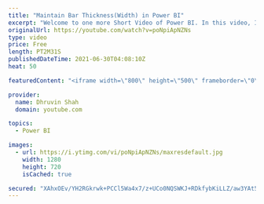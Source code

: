 ```yaml
---
title: "Maintain Bar Thickness(Width) in Power BI"
excerpt: "Welcome to one more Short Video of Power BI. In this video, I'm going to explain how you can maintain the thickness of your bar in  Power BI. Most of the time when we add bar chart, column chart, stacked chart in Power BI, the thickness of each bar managed automatically. Sometimes, we need to maintain"
originalUrl: https://youtube.com/watch?v=poNpiApNZNs
type: video
price: Free
length: PT2M31S
publishedDateTime: 2021-06-30T04:08:10Z
heat: 50

featuredContent: "<iframe width=\"800\" height=\"500\" frameborder=\"0\" src=\"https://www.youtube.com/embed/poNpiApNZNs\" allow=\"accelerometer; autoplay; encrypted-media; gyroscope; picture-in-picture\" allowfullscreen></iframe>"

provider:
  name: Dhruvin Shah
  domain: youtube.com

topics:
  - Power BI

images:
  - url: https://i.ytimg.com/vi/poNpiApNZNs/maxresdefault.jpg
    width: 1280
    height: 720
    isCached: true

secured: "XAhxOEv/YH2RGkrwk+PCCl5Wa4x7/z+UCo0NQSWKJ+RDkfybKiLLZ/aw3YAt58pR2N8vSmbC1UVvZnQEZ23IuvOV9Vk1RZ8jaLpme00jsg0itV7RBQWrh6Z+Xnysurzemz/bS4MfNIQ7rMMenXH+D9io6HBuVnIzw5/pvnlGynD+x00vph+1fcEpju7cXrI/VUPg0ZY+igs+VzwznG0rekJMDgRsxGeM3EfaXgHYn2UfuaibHQStlWTnetMpBaxqkEdwVjI+YVxg5B7gidL0y78eC4YIGxIy/lmCCYc2VTZzUFctLnYqIZiIYfQh0EV8VyV5j62C5yxkXDzxqwmFZxm1F194aNG+IGcDrzV9qwnv/WtfTfKQOj0lh6mVgL4h2O2IR6ifPZXntwTg2jwGJutdvlKkOVIc+6Zauembvs0=;p2okyLCaWYBOgTXjhH1+rA=="
---
```


